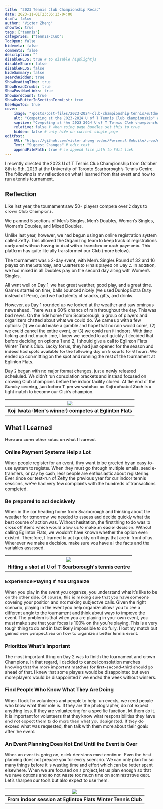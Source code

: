```yaml
---
title: "2023 Tennis Club Championship Recap"
date: 2023-11-01T23:06:13-04:00
draft: false
author: "Victor Zheng"
showToc: true
tags: ["tennis"]
categories: ["tennis-club"]
TocOpen: false
hidemeta: false
comments: false
description: ""
disableHLJS: true # to disable highlightjs
disableShare: false
disableHLJS: false
hideSummary: false
searchHidden: true
ShowReadingTime: true
ShowBreadCrumbs: true
ShowPostNavLinks: true
ShowWordCount: true
ShowRssButtonInSectionTermList: true
UseHugoToc: true
cover:
    image: "/posts/post-files/2023-2024-club-championship-tennis/outdoors-tennis.jpg" # image path/url
    alt: "Competing at the 2023-2024 U of T Tennis Club championship" # alt text
    caption: "Competing at the 2023-2024 U of T Tennis Club championship" # display caption under cover
    relative: false # when using page bundles set this to true
    hidden: false # only hide on current single page
editPost:
    URL: "https://github.com/victor-zheng-codes/Personal-Website/tree/main/content"
    Text: "Suggest Changes" # edit text
    appendFilePath: true # to append file path to Edit link
---
```


I recently directed the 2023 U of T Tennis Club Championship from October 8th to 9th, 2023 at the University of Toronto Scarborough’s Tennis Centre. The following is my reflection on what I learned from that event and how to run a tennis tournament. 

## Reflection 

Like last year, the tournament saw 50+ players compete over 2 days to crown Club Champions.  

We planned 5 sections of Men’s Singles, Men’s Doubles, Women’s Singles, Women’s Doubles, and Mixed Doubles.  

Unlike last year, however, we had begun using an online registration system called Zeffy. This allowed the Organizing team to keep track of registrations early and without having to deal with e-transfers or cash payments. This platform has quite literally transformed our Club (more below).  

The tournament was a 2-day event, with Men’s Singles Round of 32 and 16 played on the Saturday, and Quarters to Finals played on Day 2. In addition, we had mixed in all Doubles play on the second day along with Women’s Singles.  

All went well on Day 1, we had great weather, good play, and a great time. Games started on time, balls bounced nicely (we used Dunlop Extra Duty instead of Penn), and we had plenty of snacks, gifts, and drinks.  

However, as Day 1 rounded up we looked at the weather and saw ominous news ahead. There was a 60% chance of rain throughout the day. This was bad news. On the ride home from Scarborough, a group of players and organizers chatted about what we could do. We came up with a few options: (1) we could make a gamble and hope that no rain would come, (2) we could cancel the entire event, or (3) we could run it indoors. With time ticking and not much time, I knew we needed to act quickly. I decided that before deciding on options 1 and 2, I should give a call to Eglinton Flats Winter Tennis Club. Lucky for us, they had just opened for the season and indeed had spots available for the following day on 5 courts for 6 hours. We ended up committing on the spot and running the rest of the tournament at Eglinton Flats.  

Day 2 began with no major format changes, just a newly released scheduled. We didn’t run consolation brackets and instead focused on crowing Club champions before the indoor facility closed. At the end of the Sunday evening, just before 11 pm we watched as Koji defeated Zach in a tight match to become our Club’s champion.  

 
|![](/posts/post-files/2023-2024-club-championship-tennis/koji-iwata-tennis-club.jpg)|
| :--: |
| <b>Koji Iwata (Men's winner) competes at Eglinton Flats</b>|

## What I Learned

Here are some other notes on what I learned.  

### Online Payment Systems Help a Lot 

When people register for an event, they want to be greeted by an easy-to-use system to register. When they must go through multiple emails, send e-transfers, or pay by cash, less people are enthusiastic about registering. Ever since our test-run of Zeffy the previous year for our indoor tennis sessions, we’ve had very few complaints with the hundreds of transactions completed.  

### Be prepared to act decisively 

When in the car heading home from Scarborough and thinking about the weather for tomorrow, we needed to assess and decide quickly what the best course of action was. Without hesitation, the first thing to do was to cross off items which would allow us to make an easier decision. Without calling Eglinton Flats, we wouldn’t have known whether the option even existed. Therefore, I learned to act quickly on things that are in front of us. Whenever we make a decision, make sure you have all the facts and the variables assessed. 

|![](/posts/post-files/2023-2024-club-championship-tennis/shotmaking.jpg)|
| :--: |
| <b>Hitting a shot at U of T Scarborough's tennis centre</b>|


### Experience Playing If You Organize 

When you play in the event you organize, you understand what it’s like to be on the other side. Of course, this is making sure that you have someone covering your position and not making subjective calls. Given the right scenario, playing in the event you help organize allows you to see a different angle to the tournament and think about ways to improve the event. The problem is that when you are playing in your own event, you must make sure that your focus is 100% on the you’re playing. This is a very tough thing to do and in fact likely impossible to do fully. I lost my match but gained new perspectives on how to organize a better tennis event.  

### Prioritize What’s Important 

The most important thing on Day 2 was to finish the tournament and crown Champions. In that regard, I decided to cancel consolation matches knowing that the more important matches for first-second-third should go ahead of that. I knew that some players would be disappointed but even more players would be disappointed if we ended the week without winners.  

### Find People Who Know What They Are Doing 

When I look for volunteers and people to help run events, we need people who know what their role is. If they are the photographer, do not expect anything less. If they are volunteering for a specific function, let them do it. It is important for volunteers that they know what responsibilities they have and not expect them to do more than what you designated. If they do exceed what was requested, then talk with them more about their goals after the event.  

### An Event Planning Does Not End Until the Event is Over 

When an event is going on, quick decisions must continue. Even the best planning does not prepare you for every scenario. We can only plan for so many things before it is wasting time and effort which can be better spent elsewhere. When we are focused on a project, let us plan enough so that we have options and do not waste too much time on administrative debt. Let’s sharpen our tools but also expect to use them.  


 
|![](/posts/post-files/2023-2024-club-championship-tennis/indoors-club-champ.JPG)|
| :--: |
| <b>From indoor session at Eglinton Flats Winter Tennis Club</b>|

